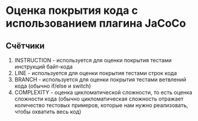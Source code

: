 # Оценка покрытия кода с использованием плагина JaCoCo

## Счётчики

1. INSTRUCTION - используется для оценки покрытия тестами инструкций байт-кода
1. LINE - используется для оценки покрытия тестами строк кода
1. BRANCH - используется для оценки покрытия тестами ветвлений кода (обычно if/else и switch)
1. COMPLEXITY - оценка цикломатической сложности, то есть оценка сложности кода (обычно цикломатическая сложность отражает количество тестовых примеров, которые нам нужно реализовать, чтобы охватить весь код) 